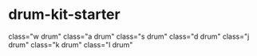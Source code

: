 # drum-kit-starter
 
class="w drum"
class="a drum"
class="s drum"
class="d drum"
class="j drum"
class="k drum"
class="l drum"